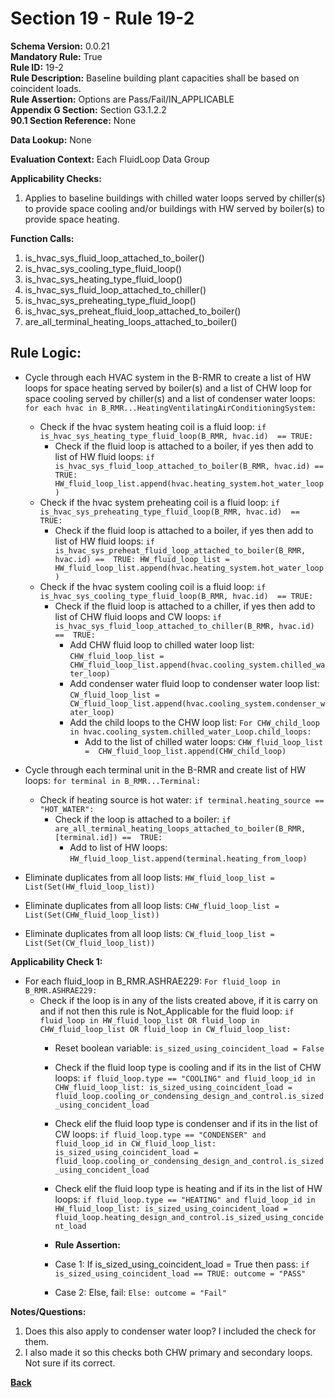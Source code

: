 # Section 19 - Rule 19-2   
**Schema Version:** 0.0.21  
**Mandatory Rule:** True  
**Rule ID:** 19-2     
**Rule Description:** Baseline building plant capacities shall be based on coincident loads.    
**Rule Assertion:** Options are Pass/Fail/IN_APPLICABLE     
**Appendix G Section:** Section G3.1.2.2    
**90.1 Section Reference:** None  

**Data Lookup:** None  

**Evaluation Context:** Each FluidLoop Data Group  

**Applicability Checks:** 

1. Applies to baseline buildings with chilled water loops served by chiller(s) to provide space cooling and/or buildings with HW served by boiler(s) to provide space heating.

**Function Calls:**  
1. is_hvac_sys_fluid_loop_attached_to_boiler()
2. is_hvac_sys_cooling_type_fluid_loop()
3. is_hvac_sys_heating_type_fluid_loop()
4. is_hvac_sys_fluid_loop_attached_to_chiller()
5. is_hvac_sys_preheating_type_fluid_loop()  
6. is_hvac_sys_preheat_fluid_loop_attached_to_boiler()  
7. are_all_terminal_heating_loops_attached_to_boiler()



## Rule Logic:   
- Cycle through each HVAC system in the B-RMR to create a list of HW loops for space heating served by boiler(s) and a list of CHW loop for space cooling served by chiller(s) and a list of condenser water loops: `for each hvac in B_RMR...HeatingVentilatingAirConditioningSystem:`  
    - Check if the hvac system heating coil is a fluid loop: `if is_hvac_sys_heating_type_fluid_loop(B_RMR, hvac.id)  == TRUE:`  
        - Check if the fluid loop is attached to a boiler, if yes then add to list of HW fluid loops: `if is_hvac_sys_fluid_loop_attached_to_boiler(B_RMR, hvac.id) ==  TRUE: HW_fluid_loop_list.append(hvac.heating_system.hot_water_loop)` 
    - Check if the hvac system preheating coil is a fluid loop: `if is_hvac_sys_preheating_type_fluid_loop(B_RMR, hvac.id)  == TRUE:`  
        - Check if the fluid loop is attached to a boiler, if yes then add to list of HW fluid loops: `if is_hvac_sys_preheat_fluid_loop_attached_to_boiler(B_RMR, hvac.id) ==  TRUE: HW_fluid_loop_list =  HW_fluid_loop_list.append(hvac.heating_system.hot_water_loop)` 
    - Check if the hvac system cooling coil is a fluid loop: `if is_hvac_sys_cooling_type_fluid_loop(B_RMR, hvac.id)  == TRUE:`  
        - Check if the fluid loop is attached to a chiller, if yes then add to list of CHW fluid loops and CW loops: `if is_hvac_sys_fluid_loop_attached_to_chiller(B_RMR, hvac.id) ==  TRUE:`   
            - Add CHW fluid loop to chilled water loop list: `CHW_fluid_loop_list =  CHW_fluid_loop_list.append(hvac.cooling_system.chilled_water_loop)`    
            - Add condenser water fluid loop to condenser water loop list: `CW_fluid_loop_list =  CW_fluid_loop_list.append(hvac.cooling_system.condenser_water_loop)`  
            - Add the child loops to the CHW loop list: `For CHW_child_loop in hvac.cooling_system.chilled_water_Loop.child_loops:`  
                - Add to the list of chilled water loops: `CHW_fluid_loop_list =  CHW_fluid_loop_list.append(CHW_child_loop)`             
- Cycle through each terminal unit in the B-RMR and create list of HW loops: `for terminal in B_RMR...Terminal:`  
    - Check if heating source is hot water: `if terminal.heating_source == "HOT_WATER":`   
        - Check if the loop is attached to a boiler: `if are_all_terminal_heating_loops_attached_to_boiler(B_RMR,[terminal.id]) ==  TRUE:`  
            - Add to list of HW loops: `HW_fluid_loop_list.append(terminal.heating_from_loop)`  

- Eliminate duplicates from all loop lists: `HW_fluid_loop_list = List(Set(HW_fluid_loop_list))`  
- Eliminate duplicates from all loop lists: `CHW_fluid_loop_list = List(Set(CHW_fluid_loop_list))`  
- Eliminate duplicates from all loop lists: `CW_fluid_loop_list = List(Set(CW_fluid_loop_list))`  

**Applicability Check 1:**   
- For each fluid_loop in B_RMR.ASHRAE229: `For fluid_loop in B_RMR.ASHRAE229:`  
    - Check if the loop is in any of the lists created above, if it is carry on and if not then this rule is Not_Applicable for the fluid loop: `if fluid_loop in HW_fluid_loop_list OR fluid_loop in CHW_fluid_loop_list OR fluid_loop in CW_fluid_loop_list:`  
        - Reset boolean variable: `is_sized_using_coincident_load = False`  
        - Check if the fluid loop type is cooling and if its in the list of CHW loops: `if fluid_loop.type == "COOLING" and fluid_loop_id in CHW_fluid_loop_list: is_sized_using_coincident_load = fluid_loop.cooling_or_condensing_design_and_control.is_sized_using_concident_load`  
        - Check elif the fluid loop type is condenser and if its in the list of CW loops: `if fluid_loop.type == "CONDENSER" and fluid_loop_id in CW_fluid_loop_list: is_sized_using_coincident_load = fluid_loop.cooling_or_condensing_design_and_control.is_sized_using_concident_load`           
        - Check elif the fluid loop type is heating and if its in the list of HW loops: `if fluid_loop.type == "HEATING" and fluid_loop_id in HW_fluid_loop_list: is_sized_using_coincident_load = fluid_loop.heating_design_and_control.is_sized_using_concident_load`   

        - **Rule Assertion:** 
        - Case 1: If is_sized_using_coincident_load = True then pass: `if is_sized_using_coincident_load == TRUE: outcome = "PASS"`  
        - Case 2: Else, fail: `Else: outcome = "Fail"`  

**Notes/Questions:**  
1. Does this also apply to condenser water loop? I included the check for them. 
2. I also made it so this checks both CHW primary and secondary loops. Not sure if its correct.


**[Back](../_toc.md)**